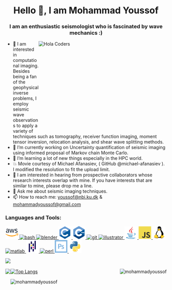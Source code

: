 <h1 align="center">Hello 👋, I am Mohammad Youssof</h1>
<h3 align="center"> I am an enthusiastic seismologist who is fascinated by wave mechanics :) </h3>

<img align="right" src="https://user-images.githubusercontent.com/25856016/168448811-0a22bad0-de69-4501-895e-3ea7ad85e60a.gif" alt="Hola Coders" width="400" height="280"/>  

- 🔭 I am interested in computational imaging.
Besides being a fan of the geophysical inverse problems, I employ seismic wave observations to apply a variety of techniques such as tomography, receiver function imaging, moment tensor inversion, relocation analysis, and shear wave splitting methods.
- 🐫 I’m currently working on Uncertainty quantification of seismic imaging using informed proposal of Markov chain Monte Carlo.
- 🌱 I’m learning a lot of new things especially in the HPC world.
- 💥 Movie courtesy of Michael Afanasiev, ( GitHub @michael-afanasiev ). I modified the resolution to fit the upload limit.
- 🤔 I am interested in hearing from prospective collaborators whose research interests overlap with mine. If you have interests that are similar to mine, please drop me a line.  
- 💬 Ask me about seismic imaging techniques.
- 📫 How to reach me: youssof@nbi.ku.dk & mohammadyoussof@gmail.com                                                                     

<h3 align="left">Languages and Tools:</h3>
<p align="left"> <a href="https://aws.amazon.com" target="_blank" rel="noreferrer"> <img src="https://raw.githubusercontent.com/devicons/devicon/master/icons/amazonwebservices/amazonwebservices-original-wordmark.svg" alt="aws" width="40" height="40"/> </a> <a href="https://www.gnu.org/software/bash/" target="_blank" rel="noreferrer"> <img src="https://www.vectorlogo.zone/logos/gnu_bash/gnu_bash-icon.svg" alt="bash" width="40" height="40"/> </a> <a href="https://www.blender.org/" target="_blank" rel="noreferrer"> <img src="https://download.blender.org/branding/community/blender_community_badge_white.svg" alt="blender" width="40" height="40"/> </a> <a href="https://www.cprogramming.com/" target="_blank" rel="noreferrer"> <img src="https://raw.githubusercontent.com/devicons/devicon/master/icons/c/c-original.svg" alt="c" width="40" height="40"/> </a> <a href="https://www.w3schools.com/cpp/" target="_blank" rel="noreferrer"> <img src="https://raw.githubusercontent.com/devicons/devicon/master/icons/cplusplus/cplusplus-original.svg" alt="cplusplus" width="40" height="40"/> </a> <a href="https://git-scm.com/" target="_blank" rel="noreferrer"> <img src="https://www.vectorlogo.zone/logos/git-scm/git-scm-icon.svg" alt="git" width="40" height="40"/> </a> <a href="https://www.adobe.com/in/products/illustrator.html" target="_blank" rel="noreferrer"> <img src="https://www.vectorlogo.zone/logos/adobe_illustrator/adobe_illustrator-icon.svg" alt="illustrator" width="40" height="40"/> </a> <a href="https://www.java.com" target="_blank" rel="noreferrer"> <img src="https://raw.githubusercontent.com/devicons/devicon/master/icons/java/java-original.svg" alt="java" width="40" height="40"/> </a> <a href="https://developer.mozilla.org/en-US/docs/Web/JavaScript" target="_blank" rel="noreferrer"> <img src="https://raw.githubusercontent.com/devicons/devicon/master/icons/javascript/javascript-original.svg" alt="javascript" width="40" height="40"/> </a> <a href="https://www.linux.org/" target="_blank" rel="noreferrer"> <img src="https://raw.githubusercontent.com/devicons/devicon/master/icons/linux/linux-original.svg" alt="linux" width="40" height="40"/> </a> <a href="https://www.mathworks.com/" target="_blank" rel="noreferrer"> <img src="https://upload.wikimedia.org/wikipedia/commons/2/21/Matlab_Logo.png" alt="matlab" width="40" height="40"/> </a> <a href="https://pandas.pydata.org/" target="_blank" rel="noreferrer"> <img src="https://raw.githubusercontent.com/devicons/devicon/2ae2a900d2f041da66e950e4d48052658d850630/icons/pandas/pandas-original.svg" alt="pandas" width="40" height="40"/> </a> <a href="https://www.perl.org/" target="_blank" rel="noreferrer"> <img src="https://api.iconify.design/logos-perl.svg" alt="perl" width="40" height="40"/> </a> <a href="https://www.photoshop.com/en" target="_blank" rel="noreferrer"> <img src="https://raw.githubusercontent.com/devicons/devicon/master/icons/photoshop/photoshop-line.svg" alt="photoshop" width="40" height="40"/> </a> <a href="https://www.python.org" target="_blank" rel="noreferrer"> <img src="https://raw.githubusercontent.com/devicons/devicon/master/icons/python/python-original.svg" alt="python" width="40" height="40"/> </a> </p>



<picture>
<source 
  srcset="https://github-readme-stats.vercel.app/api?username=mohammadyoussof&show_icons=true&theme=dark"
  media="(prefers-color-scheme: dark)"
/>
<source
  srcset="https://github-readme-stats.vercel.app/api?username=mohammadyoussof&show_icons=true"
  media="(prefers-color-scheme: light), (prefers-color-scheme: no-preference)"
/>
<img src="https://github-readme-stats.vercel.app/api?username=mohammadyoussof&show_icons=true" />
</picture>



<p><img height="180em" src="https://github-readme-stats.vercel.app/api/top-langs?username=mohammadyoussof&show_icons=true&locale=en&layout=compact" align = "left"/></p>
<p><img height="180em"  align="right" src="https://github-readme-stats.vercel.app/api?username=mohammadyoussof&show_icons=true&locale=en" alt="mohammadyoussof" /></p>

[![Top Langs](https://github-readme-stats.vercel.app/api/top-langs/?username=mohammadyoussof&layout=compact)](https://github.com/anuraghazra/github-readme-stats)

<p><img height="180em" align="center" src="https://github-readme-streak-stats.herokuapp.com/?user=mohammadyoussof&" alt="mohammadyoussof" /></p>
